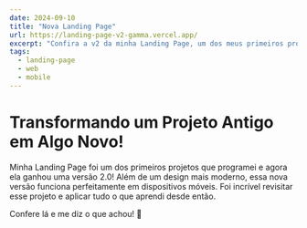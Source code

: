 ```yaml
---
date: 2024-09-10
title: "Nova Landing Page"
url: https://landing-page-v2-gamma.vercel.app/
excerpt: "Confira a v2 da minha Landing Page, um dos meus primeiros projetos - agora funciona para mobile 😜"
tags:
  - landing-page
  - web
  - mobile
---
```


# Transformando um Projeto Antigo em Algo Novo!

Minha Landing Page foi um dos primeiros projetos que programei e agora ela ganhou uma versão 2.0! Além de um design mais moderno, essa nova versão funciona perfeitamente em dispositivos móveis. Foi incrível revisitar esse projeto e aplicar tudo o que aprendi desde então.

Confere lá e me diz o que achou! 🚀
